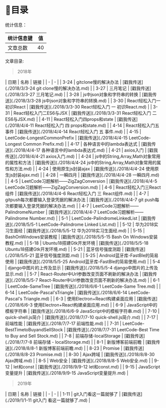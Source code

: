 # 📇目录
统计信息：

| 统计信息键 | 值 |
| - | - |
| 文章总数 | 40 |

文章目录:

> 2018年

| 日期 | 名称 | 链接 |
| - | - |
| 3-24 | gitclone慢的解决办法 | [戳我传送](./2018/3/3-24 git clone慢的解决办法.md) |
| 3-27 | 三月笔记 | [戳我传送](./2018/3/3-27 三月笔记.md) |
| 3-28 | js中json对象和字符串的转换 | [戳我传送](./2018/3/3-28 js中json对象和字符串的转换.md) |
| 3-30 | React轻松入门一初识React | [戳我传送](./2018/3/3-30 React轻松入门 一 初识React.md) |
| 3-31 | React轻松入门二ES6与JSX | [戳我传送](./2018/3/3-31 React轻松入门 二 ES6与JSX.md) |
| 4-11 | React轻松入门四props和state | [戳我传送](./2018/4/4-11 React轻松入门 四 props和state.md) |
| 4-14 | React轻松入门五事件 | [戳我传送](./2018/4/4-14 React轻松入门 五 事件.md) |
| 4-15 | LeetCode-LongestCommonPrefix | [戳我传送](./2018/4/4-15 LeetCode-Longest Common Prefix.md) |
| 4-17 | 各种语言中的lambda表达式 | [戳我传送](./2018/4/4-17 各种语言中的lambda表达式.md) |
| 4-21 | axios入门 | [戳我传送](./2018/4/4-21 axios入门.md) |
| 4-24 | js中的String,Array,Math对象常用的属性和方法 | [戳我传送](./2018/4/4-24 js中的String,Array,Math对象常用的属性和方法.md) |
| 4-24 | 使用原生js封装ajax | [戳我传送](./2018/4/4-24 使用原生js封装ajax.md) |
| 4-28 | 一瞬四月 | [戳我传送](./2018/4/4-28 一瞬四月.md) |
| 4-5 | LeetCode习题解析——ZigZagConversion | [戳我传送](./2018/4/4-5 LeetCode习题解析——ZigZagConversion.md) |
| 4-6 | React轻松入门三React组件 | [戳我传送](./2018/4/4-6 React轻松入门 三 React组件.md) |
| 4-7 | gitpush每次都要输入登录凭据的解决办法 | [戳我传送](./2018/4/4-7 git push每次都要输入登录凭据的解决办法.md) |
| 4-7 | LeetCode习题解析——PalindromeNumber | [戳我传送](./2018/4/4-7 LeetCode习题解析——Palindrome Number.md) |
| 5-1 | LeetCode-PalindromeLinkedList | [戳我传送](./2018/5/5-1 LeetCode-Palindrome Linked List.md) |
| 5-12 | 华为2018实习生面经 | [戳我传送](./2018/5/5-12 华为2018实习生面经.md) |
| 5-15 | BashOnWindows安装教程 | [戳我传送](./2018/5/5-15 Bash On Windows安装教程.md) |
| 5-18 | Ubuntu18搭建Gtk开发环境 | [戳我传送](./2018/5/5-18 Ubuntu18搭建Gtk开发环境.md) |
| 5-21 | 蓝牙信号强度测距 | [戳我传送](./2018/5/5-21 蓝牙信号强度测距.md) |
| 5-25 | Android蓝牙库-FastBle的简易使用 | [戳我传送](./2018/5/5-25 Android蓝牙库-FastBle的简易使用.md) |
| 5-4 | django中图片的上传及显示 | [戳我传送](./2018/5/5-4 django中图片的上传及显示.md) |
| 5-7 | React-Router中Url参数改变页面不刷新的解决办法 | [戳我传送](./2018/5/5-7 React-Router中Url参数改变页面不刷新的解决办法.md) |
| 6-1 | LeetCode-SameTree | [戳我传送](./2018/6/6-1 LeetCode-Same Tree.md) |
| 6-14 | LeetCode-Pascal'sTriangle | [戳我传送](./2018/6/6-14 LeetCode-Pascal's Triangle.md) |
| 6-3 | 使用Electron+React构建桌面应用 | [戳我传送](./2018/6/6-3 使用Electron+React构建桌面应用.md) |
| 6-9 | JavaScript中的模板字符串 | [戳我传送](./2018/6/6-9 JavaScript中的模板字符串.md) |
| 7-10 | quick-shell.js简介 | [戳我传送](./2018/7/7-10 quick-shell.js简介.md) |
| 7-17 | 前端性能 | [戳我传送](./2018/7/7-17 前端性能.md) |
| 7-31 | LeetCode-BestTimetoBuyandSellStock | [戳我传送](./2018/7/7-31 LeetCode-Best Time to Buy and Sell Stock.md) |
| 7-8 | 前端存储-localStorage | [戳我传送](./2018/7/7-8 前端存储 - localStorage.md) |
| 8-1 | 新版博客前端前瞻 | [戳我传送](./2018/8/8-1 新版博客前端前瞻.md) |
| 8-23 | Promise | [戳我传送](./2018/8/8-23 Promise.md) |
| 8-30 | Ajax跨域 | [戳我传送](./2018/8/8-30 Ajax跨域.md) |
| 8-5 | Web安全 | [戳我传送](./2018/8/8-5 Web安全.md) |
| 9-12 | let和const | [戳我传送](./2018/9/9-12 let和const.md) |
| 9-15 | JavaScript变量提升 | [戳我传送](./2018/9/9-15 JavaScript变量提升.md) |


> 2019年

| 日期 | 名称 | 链接 |
| - | - |
| 1-11 | git入门看这一篇就够了 | [戳我传送](./2019/1/1-11 git入门 看这一篇就够了.md) |
